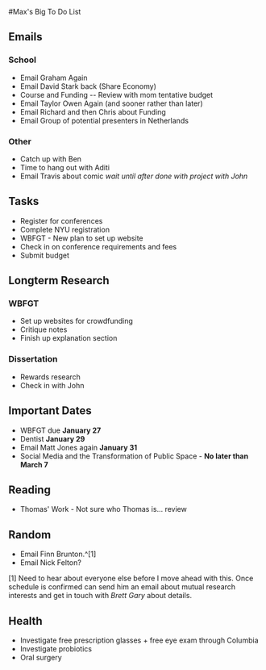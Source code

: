 #Max's Big To Do List

## Emails

### School

* Email Graham Again
* Email David Stark back (Share Economy)
* Course and Funding -- Review with mom tentative budget
* Email Taylor Owen Again (and sooner rather than later)
* Email Richard and then Chris about Funding
* Email Group of potential presenters in Netherlands

### Other

* Catch up with Ben
* Time to hang out with Aditi
* Email Travis about comic *wait until after done with project with John*

## Tasks

* Register for conferences
* Complete NYU registration
* WBFGT - New plan to set up website
* Check in on conference requirements and fees
* Submit budget

## Longterm Research

### WBFGT

* Set up websites for crowdfunding
* Critique notes
* Finish up explanation section

### Dissertation

* Rewards research
* Check in with John

## Important Dates

* WBFGT due **January 27**
* Dentist **January 29**
* Email Matt Jones again **January 31**
* Social Media and the Transformation of Public Space - **No later than March 7**

## Reading

* Thomas' Work - Not sure who Thomas is... review

## Random

* Email Finn Brunton.^[1]
* Email Nick Felton?

[1] Need to hear about everyone else before I move ahead with this. Once schedule is confirmed can send him an email about mutual research interests and get in touch with *Brett Gary* about details.

## Health

* Investigate free prescription glasses + free eye exam through Columbia
* Investigate probiotics
* Oral surgery
